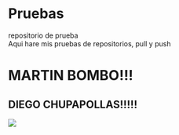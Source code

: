 Pruebas
=======

repositorio de prueba<br />
Aqui hare mis pruebas de repositorios, pull y push

<h1>MARTIN BOMBO!!!</h1>
<h2>DIEGO CHUPAPOLLAS!!!!!</h2>
<img src="http://www.soft9000.com/blog9000/images/DukeLearn01.png" ALIGN=middle>
